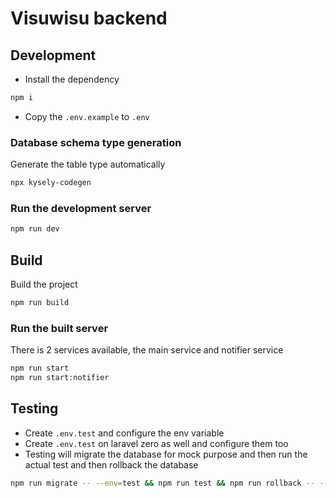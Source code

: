 # Visuwisu backend

## Development
- Install the dependency 
```bash
npm i
```

- Copy the `.env.example` to `.env`

### Database schema type generation
Generate the table type automatically
```bash
npx kysely-codegen
```

### Run the development server
```bash
npm run dev
```

## Build
Build the project
```bash
npm run build
```

### Run the built server
There is 2 services available, the main service and notifier service
```bash
npm run start
npm run start:notifier
```

## Testing
- Create `.env.test` and configure the env variable
- Create `.env.test` on laravel zero as well and configure them too
- Testing will migrate the database for mock purpose and then run the actual test and then rollback the database
```bash
npm run migrate -- --env=test && npm run test && npm run rollback -- --env=test
```